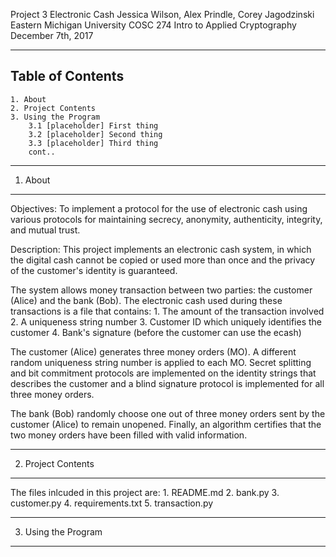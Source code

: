 Project 3 Electronic Cash 
Jessica Wilson, Alex Prindle, Corey Jagodzinski
Eastern Michigan University
COSC 274 Intro to Applied Cryptography
December 7th, 2017

----------------------------------
Table of Contents
----------------------------------
	1. About
	2. Project Contents
	3. Using the Program
		3.1 [placeholder] First thing
		3.2 [placeholder] Second thing
		3.3 [placeholder] Third thing
		cont..
		
----------------------------------
1. About
----------------------------------
Objectives: To implement a protocol for the use of electronic cash using various protocols for maintaining secrecy, anonymity, authenticity, integrity, and mutual trust.

Description: This project implements an electronic cash system, in which the digital cash cannot be copied or used more than once and the privacy of the customer's identity is guaranteed.

The system allows money transaction between two parties: the customer (Alice) and the bank (Bob). The electronic cash used during these transactions is a file that contains:
	1. The amount of the transaction involved
	2. A uniqueness string number
	3. Customer ID which uniquely identifies the customer
	4. Bank's signature (before the customer can use the ecash)

The customer (Alice) generates three money orders (MO). A different random uniqueness string number is applied to each MO. Secret splitting and bit commitment protocols are implemented on the identity strings that describes the customer and a blind signature protocol is implemented for all three money orders.

The bank (Bob) randomly choose one out of three money orders sent by the customer (Alice) to remain unopened. Finally, an algorithm certifies that the two money orders have been filled with valid information.

----------------------------------
2. Project Contents
----------------------------------
The files inlcuded in this project are:
	1. README.md
	2. bank.py
	3. customer.py
	4. requirements.txt
	5. transaction.py

----------------------------------
3. Using the Program
----------------------------------

